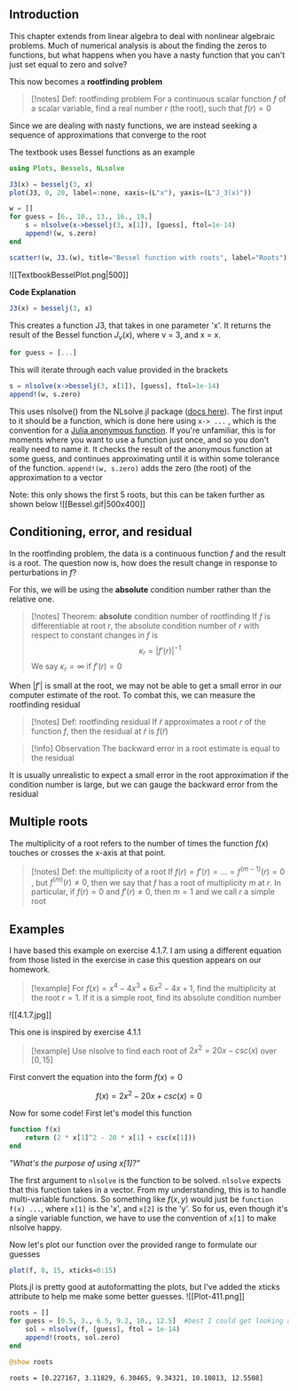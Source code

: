 ## Introduction

This chapter extends from linear algebra to deal with nonlinear algebraic problems. Much of numerical analysis is about the finding the zeros to functions, but what happens when you have a nasty function that you can't just set equal to zero and solve?

This now becomes a **rootfinding problem**
>[!notes] Def: rootfinding problem
>For a continuous scalar function $f$ of a scalar variable, find a real number $r$ (the root), such that $f(r) = 0$

Since we are dealing with nasty functions, we are instead seeking a sequence of approximations that converge to the root

The textbook uses Bessel functions as an example
```julia
using Plots, Bessels, NLsolve

J3(x) = besselj(3, x)
plot(J3, 0, 20, label=:none, xaxis=(L"x"), yaxis=(L"J_3(x)"))

w = []
for guess = [6., 10., 13., 16., 19.]
    s = nlsolve(x->besselj(3, x[1]), [guess], ftol=1e-14)
    append!(w, s.zero)
end

scatter!(w, J3.(w), title="Bessel function with roots", label="Roots")
```

![[TextbookBesselPlot.png|500]]

**Code Explanation**
```julia
J3(x) = besselj(3, x)
```
This creates a function J3, that takes in one parameter 'x'. It returns the result of the Bessel function $J_v(x)$, where v = 3, and x = x.

```julia
for guess = [...]
```
This will iterate through each value provided in the brackets

```julia
s = nlsolve(x->besselj(3, x[1]), [guess], ftol=1e-14)
append!(w, s.zero)
```
This uses nlsolve() from the NLsolve.jl package ([docs here](https://github.com/JuliaNLSolvers/NLsolve.jl)).  The first input to it should be a function, which is done here using `x-> ...` , which is the convention for a [Julia anonymous function](https://docs.julialang.org/en/v1/manual/functions/#man-anonymous-functions). If you're unfamiliar, this is for moments where you want to use a function just once, and so you don't really need to name it. It checks the result of the anonymous function at some guess, and continues approximating until it is within some tolerance of the function. `append!(w, s.zero)` adds the zero (the root) of the approximation to a vector

Note: this only shows the first 5 roots, but this can be taken further as shown below
![[Bessel.gif|500x400]]


## Conditioning, error, and residual
In the rootfinding problem, the data is a continuous function $f$ and the result is a root. The question now is, how does the result change in response to perturbations in $f$? 

For this, we will be using the **absolute** condition number rather than the relative one.
>[!notes] Theorem: **absolute** condition number of rootfinding
>If $f$ is differentiable at root $r$, the absolute condition number of $r$ with respect to constant changes in $f$ is $$\kappa_{r} = |f'(r)|^{-1}$$
>We say $\kappa_{r}= \infty$ if $f'(r) = 0$


When $|f'|$ is small at the root, we may not be able to get a small error in our computer estimate of the root. To combat this, we can measure the rootfinding residual
>[!notes] Def: rootfinding residual
>If $\tilde{r}$ approximates a root $r$ of the function $f$, then the residual at $\tilde{r}$ is $f(\tilde{r})$ 
>

>[!info] Observation
>The backward error in a root estimate is equal to the residual

It is usually unrealistic to expect a small error in the root approximation if the condition number is large, but we can gauge the backward error from the residual

## Multiple roots
The multiplicity of a root refers to the number of times the function $f(x)$ touches or crosses the x-axis at that point.

>[!notes] Def: the multiplicity of a root
If $f(r) = f'(r) = ... = f^{(m-1)}(r) = 0$ , but $f^{(m)}(r) \neq 0$, then we say that $f$ has a root of multiplicity $m$ at $r$. In particular, if $f(r) = 0$ and $f'(r) \neq 0$, then $m = 1$ and we call $r$ a simple root

## Examples
I have based this example on exercise 4.1.7. I am using a different equation from those listed in the exercise in case this question appears on our homework. 

>[!example] 
>For $f(x) = x^{4}- 4x^{3}+ 6x^{2}- 4x + 1$, find the multiplicity at the root $r = 1$. If it is a simple root, find its absolute condition number

![[4.1.7.jpg]]


This one is inspired by exercise 4.1.1
>[!example] 
> Use nlsolve to find each root of $2x^2 = 20x - csc(x)$ over $[0, 15]$

First convert the equation into the form $f(x) = 0$

$$f(x) = 2x^2 - 20x + csc(x) = 0$$

Now for some code! First let's model this function

```julia 
function f(x)
	return (2 * x[1]^2 - 20 * x[1] + csc(x[1]))
end
```
*"What's the purpose of using x[1]?"*

The first argument to `nlsolve` is the function to be solved. `nlsolve` expects that this function takes in a vector. From my understanding, this is to handle multi-variable functions. So something like $f(x, y)$ would just be `function f(x) ...`, where `x[1]` is the 'x', and `x[2]` is the 'y'. So for us, even though it's a single variable function, we have to use the convention of `x[1]` to make nlsolve happy. 

Now let's plot our function over the provided range to formulate our guesses
```julia
plot(f, 0, 15, xticks=0:15)
```
Plots.jl is pretty good at autoformatting the plots, but I've added the xticks attribute to help me make some better guesses.
![[Plot-411.png]]

```julia
roots = []
for guess = [0.5, 3., 6.5, 9.2, 10., 12.5]  #best I could get looking at the graph
	sol = nlsolve(f, [guess], ftol = 1e-14)
	append!(roots, sol.zero)
end

@show roots
```

`roots = [0.227167, 3.11829, 6.30465, 9.34321, 10.10813, 12.5508]`

